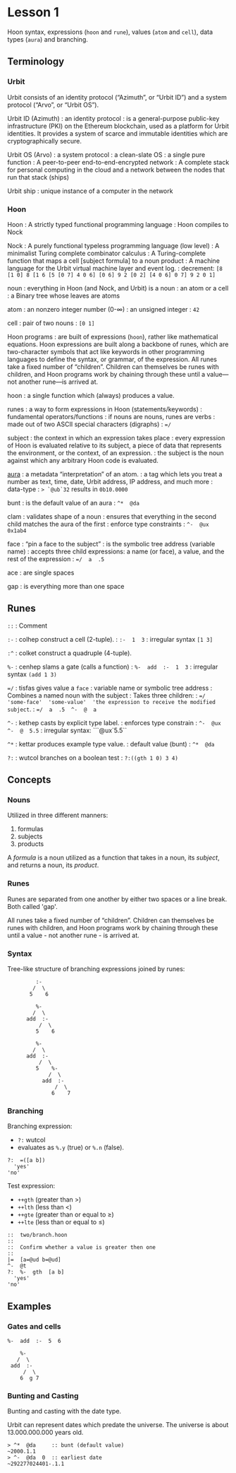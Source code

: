 # Lesson 1

Hoon syntax, expressions (`hoon` and `rune`), values (`atom` and `cell`), data types (`aura`) and branching.

## Terminology

### Urbit

Urbit consists of an identity protocol (“Azimuth”, or “Urbit ID”) and a system protocol (“Arvo”, or “Urbit OS”).

Urbit ID (Azimuth)
: an identity protocol
: is a general-purpose public-key infrastructure (PKI) on the Ethereum blockchain, used as a platform for Urbit identities. It provides a system of scarce and immutable identities which are cryptographically secure.

Urbit OS (Arvo)
: a system protocol
: a clean-slate OS
: a single pure function
: A peer-to-peer end-to-end-encrypted network
: A complete stack for personal computing in the cloud and a network between the nodes that run that stack (ships)

Urbit ship
: unique instance of a computer in the network

### Hoon

Hoon
: A strictly typed functional programming language
: Hoon compiles to Nock

Nock
: A purely functional typeless programming language (low level)
: A minimalist Turing complete combinator calculus
: A Turing-complete function that maps a cell [subject formula] to a noun product
: A machine language for the Urbit virtual machine layer and event log.
: decrement: `[8 [1 0] 8 [1 6 [5 [0 7] 4 0 6] [0 6] 9 2 [0 2] [4 0 6] 0 7] 9 2 0 1]`

noun
: everything in Hoon (and Nock, and Urbit) is a noun
: an atom or a cell
: a Binary tree whose leaves are atoms

atom
: an nonzero integer number (0-∞)
: an unsigned integer
: `42`

cell
: pair of two nouns
: `[0 1]`

Hoon programs
: are built of expressions (`hoon`), rather like mathematical equations. Hoon expressions are built along a backbone of runes, which are two-character symbols that act like keywords in other programming languages to define the syntax, or grammar, of the expression. All runes take a fixed number of “children”. Children can themselves be runes with children, and Hoon programs work by chaining through these until a value—not another rune—is arrived at.

hoon
: a single function which (always) produces a value.

runes
: a way to form expressions in Hoon (statements/keywords)
: fundamental operators/functions
: if nouns are nouns, runes are verbs
: made out of two ASCII special characters (digraphs)
: `=/`

subject
: the context in which an expression takes place
: every expression of Hoon is evaluated relative to its subject, a piece of data that represents the environment, or the context, of an expression.
: the subject is the noun against which any arbitrary Hoon code is evaluated.

[aura](https://developers.urbit.org/reference/hoon/auras)
: a metadata “interpretation” of an atom.
: a tag which lets you treat a number as text, time, date, Urbit address, IP address, and much more
: data-type
: ``> `@ub`32`` results in `0b10.0000`

bunt
: is the default value of an aura
: `^*  @da`

clam
: validates shape of a noun
: ensures that everything in the second child matches the aura of the first
: enforce type constraints
: `^-  @ux  0x1ab4`

face
: “pin a face to the subject”
: is the symbolic tree address (variable name)
: accepts three child expressions: a name (or face), a value, and the rest of the expression
: `=/  a  .5`

ace
: are single spaces

gap
: is everything more than one space

## Runes

`::`
: Comment

`:-`
: colhep construct a cell (2-tuple).
: `:-  1  3`
: irregular syntax `[1 3]`

`:^`
: colket construct a quadruple (4-tuple).

`%-`
: cenhep slams a gate (calls a function)
: `%-  add  :-  1  3`
: irregular syntax `(add 1 3)`

`=/`
: tisfas gives value a `face`
: variable name or symbolic tree address
: Combines a named noun with the subject
: Takes three children: 
: `=/  'some-face'  'some-value'  'the expression to receive the modified subject`.
: `=/  a  .5  ^-  @  a`

`^-`
: kethep casts by explicit type label.
: enforces type constrain
: `^-  @ux  ^-  @  5.5`
: irregular syntax: ```@ux`5.5``

`^*`
: kettar produces example type value. 
: default value (bunt)
: `^*  @da`

`?:`
: wutcol branches on a boolean test
: `?:((gth 1 0) 3 4)`


## Concepts

### Nouns

Utilized in three different manners:

1. formulas
2. subjects
3. products

A *formula* is a noun utilized as a function
that takes in a noun, its *subject*,
and returns a noun, its *product*.

### Runes

Runes are separated from one another by either two spaces or a line break. Both called 'gap'.

All runes take a fixed number of “children”. Children can themselves be runes with children, and Hoon programs work by chaining through these until a value - not another rune - is arrived at.

### Syntax

Tree-like structure of branching expressions joined by runes:

```
         :-
        /  \
       5    6

         %-
        /  \
      add  :-
          /  \
         5    6

         %-
        /  \
      add  :-
          /  \
         5    %-
             /  \
           add  :-
               /  \
              6    7
```

### Branching

Branching expression:
- `?:` wutcol
- evaluates as `%.y` (true) or `%.n` (false).

```hoon
?:  =([a b])
  'yes'
'no'
```

Test expression:
- `++gth` (greater than >)
- `++lth` (less than <)
- `++gte` (greater than or equal to ≥)
- `++lte` (less than or equal to ≤)

```hoon
::  two/branch.hoon
::
::  Confirm whether a value is greater then one
::
|=  [a=@ud b=@ud]
^-  @t
?:  %-  gth  [a b]
  'yes'
'no'
```

## Examples

### Gates and cells

```
%-  add  :-  5  6

    %-
   /  \
 add  :-
     /  \
    6  g 7
```

### Bunting and Casting

Bunting and casting with the date type.

Urbit can represent dates which predate the universe. The universe is about
13.000.000.000 years old.

```dojo
> ^*  @da     :: bunt (default value)
~2000.1.1
> ^-  @da  0  :: earliest date
~292277024401-.1.1
```
